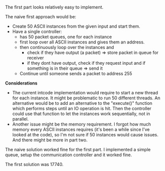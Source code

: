 The first part looks relatively easy to implement.

The naive first approach would be:

* Create 50 ASCII instances from the given input and start them.
* Have a single controller:
    * has 50 packet queues, one for each instance
    * first loop over all ASCII instances and gives them an address.
    * then continuously loop over the instances and 
        * check if they have output (a packet) => store packet in queue for receiver
        * if they dont have output, check if they request input and if something is in their queue => send it
    * Continue until someone sends a packet to address 255

**Considerations**

* The current intcode implementation would require to start a new thread for each instance. It might be problematic to run 50 different threads. An alternative would be to add an alternative to the "execute()" function which performs steps until an IO operation is hit. Then the controller could use that function to let the instances work sequentially, not in parallel.
* Another issue might be the memory requirement. I forgot how much memory every ASCII instances requires (it's been a while since I've looked at the code), so I'm not sure if 50 instances would cause issues. And there might be more in part two.

The naive solution worked fine for the first part. I implemented a simple queue, setup the communication controller and it worked fine.

The first solution was 17740.
